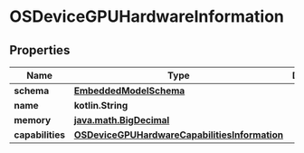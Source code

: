 
# OSDeviceGPUHardwareInformation

## Properties
Name | Type | Description | Notes
------------ | ------------- | ------------- | -------------
**schema** | [**EmbeddedModelSchema**](EmbeddedModelSchema.md) |  |  [optional]
**name** | **kotlin.String** |  |  [optional]
**memory** | [**java.math.BigDecimal**](java.math.BigDecimal) |  |  [optional]
**capabilities** | [**OSDeviceGPUHardwareCapabilitiesInformation**](OSDeviceGPUHardwareCapabilitiesInformation.md) |  |  [optional]



